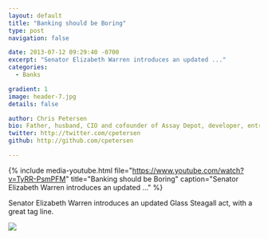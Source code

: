 ```yaml
---
layout: default
title: "Banking should be Boring"
type: post
navigation: false

date: 2013-07-12 09:29:40 -0700
excerpt: "Senator Elizabeth Warren introduces an updated ..."
categories:
  - Banks

gradient: 1
image: header-7.jpg
details: false

author: Chris Petersen
bio: Father, husband, CIO and cofounder of Assay Depot, developer, entrepreneur and technologist.
twitter: http://twitter.com/cpetersen
github: http://github.com/cpetersen

---
```


{% include media-youtube.html file="https://www.youtube.com/watch?v=TyRR-PsmPFM" title="Banking should be Boring" caption="Senator Elizabeth Warren introduces an updated ..." %}

Senator Elizabeth Warren introduces an updated Glass Steagall act, with a great tag line. 

  ![](/attachments/97259bff719fbabbd3462372e7c0acc4/image.png)  

 
